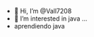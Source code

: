 - 👋 Hi, I’m @Vall7208
- 👀 I’m interested in java ...
- aprendiendo java

<!---
Vall7208/Vall7208 is a ✨ special ✨ repository because its `README.md` (this file) appears on your GitHub profile.
You can click the Preview link to take a look at your changes.
--->

